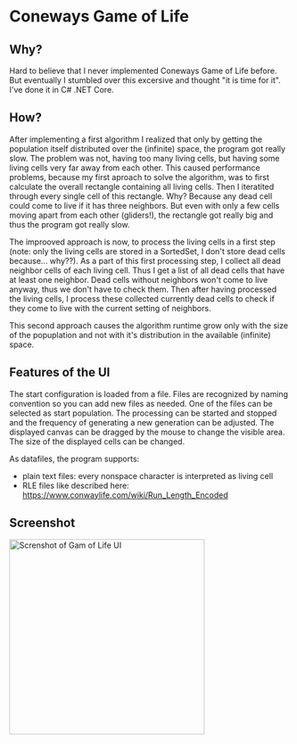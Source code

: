 # Coneways Game of Life

## Why?

Hard to believe that I never implemented Coneways Game of Life before. But eventually I stumbled over this excersive and thought "it is time for it". I've done it in C# .NET Core.

## How?

After implementing a first algorithm I realized that only by getting the population itself distributed over the (infinite) space, the program got really slow. The problem was not, having too many living cells, but having some living cells very far away from each other. This caused performance problems, because my first aproach to solve the algorithm, was to first calculate the overall rectangle containing all living cells. Then I iteratited through every single cell of this rectangle. Why? Because any dead cell could come to live if it has three neighbors. But even with only a few cells moving apart from each other (gliders!), the rectangle got really big and thus the program got really slow.

The improoved approach is now, to process the living cells in a first step (note: only the living cells are stored in a SortedSet, I don't store dead cells because... why??). As a part of this first processing step, I collect all dead neighbor cells of each living cell. Thus I get a list of all dead cells that have at least one neighbor. Dead cells without neighbors won't come to live anyway, thus we don't have to check them. Then after having processed the living cells, I process these collected currently dead cells to check if they come to live with the current setting of neighbors. 

This second approach causes the algorithm runtime grow only with the size of the popuplation and not with it's distribution in the available (infinite) space.

## Features of the UI

The start configuration is loaded from a file. Files are recognized by naming convention so you can add new files as needed. One of the files can be selected as start population. The processing can be started and stopped and the frequency of generating a new generation can be adjusted. The displayed canvas can be dragged by the mouse to change the visible area. The size of the displayed cells can be changed.

As datafiles, the program supports:

- plain text files: every nonspace character is interpreted as living cell
- RLE files like described here: https://www.conwaylife.com/wiki/Run_Length_Encoded

## Screenshot

<img alt="Screnshot of Gam of Life UI" src="https://github.com/ulfk/game-of-life/blob/main/screenshot.png" width="350px"/>